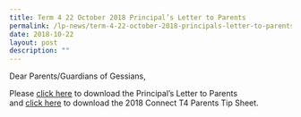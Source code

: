 ```yaml
---
title: Term 4 22 October 2018 Principal’s Letter to Parents
permalink: /lp-news/term-4-22-october-2018-principals-letter-to-parents/
date: 2018-10-22
layout: post
description: ""
---
```

Dear Parents/Guardians of Gessians,

Please [click here](/files/Term-4-Letter.pdf) to download the Principal’s Letter to Parents  
and [click here](/files/3B-2018-Connect-T4-Parents-Tip-Sheet.pdf) to download the 2018 Connect T4 Parents Tip Sheet.